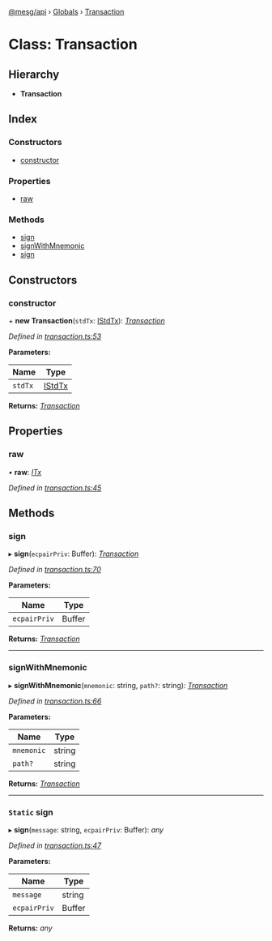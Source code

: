 [@mesg/api](../README.md) › [Globals](../globals.md) › [Transaction](transaction.md)

# Class: Transaction

## Hierarchy

* **Transaction**

## Index

### Constructors

* [constructor](transaction.md#constructor)

### Properties

* [raw](transaction.md#raw)

### Methods

* [sign](transaction.md#sign)
* [signWithMnemonic](transaction.md#signwithmnemonic)
* [sign](transaction.md#static-sign)

## Constructors

###  constructor

\+ **new Transaction**(`stdTx`: [IStdTx](../globals.md#istdtx)): *[Transaction](transaction.md)*

*Defined in [transaction.ts:53](https://github.com/mesg-foundation/js-sdk/blob/6f7dc6f/packages/api/src/transaction.ts#L53)*

**Parameters:**

Name | Type |
------ | ------ |
`stdTx` | [IStdTx](../globals.md#istdtx) |

**Returns:** *[Transaction](transaction.md)*

## Properties

###  raw

• **raw**: *[ITx](../globals.md#itx)*

*Defined in [transaction.ts:45](https://github.com/mesg-foundation/js-sdk/blob/6f7dc6f/packages/api/src/transaction.ts#L45)*

## Methods

###  sign

▸ **sign**(`ecpairPriv`: Buffer): *[Transaction](transaction.md)*

*Defined in [transaction.ts:70](https://github.com/mesg-foundation/js-sdk/blob/6f7dc6f/packages/api/src/transaction.ts#L70)*

**Parameters:**

Name | Type |
------ | ------ |
`ecpairPriv` | Buffer |

**Returns:** *[Transaction](transaction.md)*

___

###  signWithMnemonic

▸ **signWithMnemonic**(`mnemonic`: string, `path?`: string): *[Transaction](transaction.md)*

*Defined in [transaction.ts:66](https://github.com/mesg-foundation/js-sdk/blob/6f7dc6f/packages/api/src/transaction.ts#L66)*

**Parameters:**

Name | Type |
------ | ------ |
`mnemonic` | string |
`path?` | string |

**Returns:** *[Transaction](transaction.md)*

___

### `Static` sign

▸ **sign**(`message`: string, `ecpairPriv`: Buffer): *any*

*Defined in [transaction.ts:47](https://github.com/mesg-foundation/js-sdk/blob/6f7dc6f/packages/api/src/transaction.ts#L47)*

**Parameters:**

Name | Type |
------ | ------ |
`message` | string |
`ecpairPriv` | Buffer |

**Returns:** *any*

